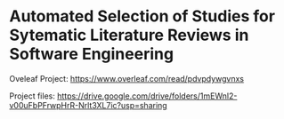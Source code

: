 #  Automated Selection of Studies for Sytematic Literature Reviews in Software Engineering 


Oveleaf Project: https://www.overleaf.com/read/pdvpdywgvnxs

Project files: https://drive.google.com/drive/folders/1mEWnl2-v00uFbPFrwpHrR-Nrlt3XL7ic?usp=sharing
